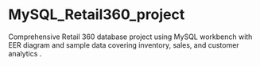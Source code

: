 # MySQL_Retail360_project
Comprehensive Retail 360 database project using MySQL workbench with EER diagram and sample data covering inventory, sales, and customer analytics .
